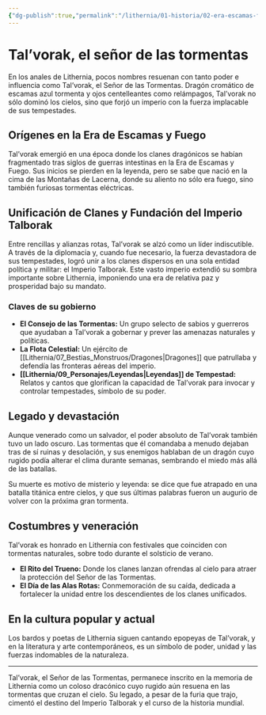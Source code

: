 ```yaml
---
{"dg-publish":true,"permalink":"/lithernia/01-historia/02-era-escamas-fuego/tal-vorak-el-senor-de-las-tormentas/","title":"Tal’vorak, el señor de las tormentas","tags":["lithernia","personaje","dragon","leyenda"]}
---
```


# Tal’vorak, el señor de las tormentas

En los anales de Lithernia, pocos nombres resuenan con tanto poder e influencia como Tal’vorak, el Señor de las Tormentas. Dragón cromático de escamas azul tormenta y ojos centelleantes como relámpagos, Tal’vorak no sólo dominó los cielos, sino que forjó un imperio con la fuerza implacable de sus tempestades.

## Orígenes en la Era de Escamas y Fuego

Tal’vorak emergió en una época donde los clanes dragónicos se habían fragmentado tras siglos de guerras intestinas en la Era de Escamas y Fuego. Sus inicios se pierden en la leyenda, pero se sabe que nació en la cima de las Montañas de Lacerna, donde su aliento no sólo era fuego, sino también furiosas tormentas eléctricas.

## Unificación de Clanes y Fundación del Imperio Talborak

Entre rencillas y alianzas rotas, Tal’vorak se alzó como un líder indiscutible. A través de la diplomacia y, cuando fue necesario, la fuerza devastadora de sus tempestades, logró unir a los clanes dispersos en una sola entidad política y militar: el Imperio Talborak. Este vasto imperio extendió su sombra importante sobre Lithernia, imponiendo una era de relativa paz y prosperidad bajo su mandato.

### Claves de su gobierno

- **El Consejo de las Tormentas:** Un grupo selecto de sabios y guerreros que ayudaban a Tal’vorak a gobernar y prever las amenazas naturales y políticas.
- **La Flota Celestial:** Un ejército de [[Lithernia/07_Bestias_Monstruos/Dragones\|Dragones]] que patrullaba y defendía las fronteras aéreas del imperio.
- **[[Lithernia/09_Personajes/Leyendas\|Leyendas]] de Tempestad:** Relatos y cantos que glorifican la capacidad de Tal’vorak para invocar y controlar tempestades, símbolo de su poder.

## Legado y devastación

Aunque venerado como un salvador, el poder absoluto de Tal’vorak también tuvo un lado oscuro. Las tormentas que él comandaba a menudo dejaban tras de sí ruinas y desolación, y sus enemigos hablaban de un dragón cuyo rugido podía alterar el clima durante semanas, sembrando el miedo más allá de las batallas.

Su muerte es motivo de misterio y leyenda: se dice que fue atrapado en una batalla titánica entre cielos, y que sus últimas palabras fueron un augurio de volver con la próxima gran tormenta.

## Costumbres y veneración

Tal’vorak es honrado en Lithernia con festivales que coinciden con tormentas naturales, sobre todo durante el solsticio de verano.

- **El Rito del Trueno:** Donde los clanes lanzan ofrendas al cielo para atraer la protección del Señor de las Tormentas.
- **El Día de las Alas Rotas:** Conmemoración de su caída, dedicada a fortalecer la unidad entre los descendientes de los clanes unificados.

## En la cultura popular y actual

Los bardos y poetas de Lithernia siguen cantando epopeyas de Tal’vorak, y en la literatura y arte contemporáneos, es un símbolo de poder, unidad y las fuerzas indomables de la naturaleza.

---

Tal’vorak, el Señor de las Tormentas, permanece inscrito en la memoria de Lithernia como un coloso dracónico cuyo rugido aún resuena en las tormentas que cruzan el cielo. Su legado, a pesar de la furia que trajo, cimentó el destino del Imperio Talborak y el curso de la historia mundial.